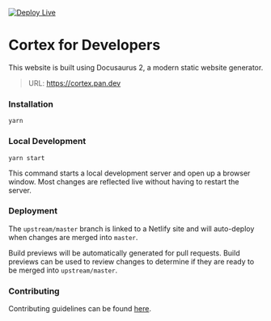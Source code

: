 [![Deploy Live](https://github.com/PaloAltoNetworks/cortex.pan.dev/actions/workflows/deploy-live.yml/badge.svg)](https://github.com/PaloAltoNetworks/cortex.pan.dev/actions/workflows/deploy-live.yml)

# Cortex for Developers

This website is built using Docusaurus 2, a modern static website generator.

> URL: https://cortex.pan.dev

### Installation

```shell-session
yarn
```

### Local Development

```shell-session
yarn start
```

This command starts a local development server and open up a browser window. Most changes are reflected live without having to restart the server.

### Deployment

The `upstream/master` branch is linked to a Netlify site and will auto-deploy when changes are merged into `master`.

Build previews will be automatically generated for pull requests. Build previews can be used to review changes to determine if they are ready to be merged into `upstream/master`.

### Contributing

Contributing guidelines can be found [here](https://cortex.pan.dev/docs/contributing).
